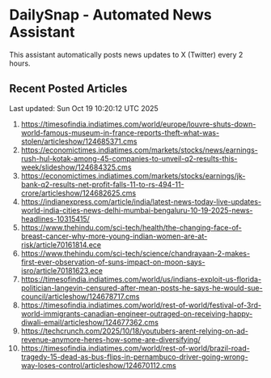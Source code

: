 # DailySnap - Automated News Assistant

This assistant automatically posts news updates to X (Twitter) every 2 hours.

## Recent Posted Articles

Last updated: Sun Oct 19 10:20:12 UTC 2025

1. https://timesofindia.indiatimes.com/world/europe/louvre-shuts-down-world-famous-museum-in-france-reports-theft-what-was-stolen/articleshow/124685371.cms
2. https://economictimes.indiatimes.com/markets/stocks/news/earnings-rush-hul-kotak-among-45-companies-to-unveil-q2-results-this-week/slideshow/124684325.cms
3. https://economictimes.indiatimes.com/markets/stocks/earnings/jk-bank-q2-results-net-profit-falls-11-to-rs-494-11-crore/articleshow/124682625.cms
4. https://indianexpress.com/article/india/latest-news-today-live-updates-world-india-cities-news-delhi-mumbai-bengaluru-10-19-2025-news-headlines-10315415/
5. https://www.thehindu.com/sci-tech/health/the-changing-face-of-breast-cancer-why-more-young-indian-women-are-at-risk/article70161814.ece
6. https://www.thehindu.com/sci-tech/science/chandrayaan-2-makes-first-ever-observation-of-suns-impact-on-moon-says-isro/article70181623.ece
7. https://timesofindia.indiatimes.com/world/us/indians-exploit-us-florida-politician-langevin-censured-after-mean-posts-he-says-he-would-sue-council/articleshow/124678717.cms
8. https://timesofindia.indiatimes.com/world/rest-of-world/festival-of-3rd-world-immigrants-canadian-engineer-outraged-on-receiving-happy-diwali-email/articleshow/124677362.cms
9. https://techcrunch.com/2025/10/18/youtubers-arent-relying-on-ad-revenue-anymore-heres-how-some-are-diversifying/
10. https://timesofindia.indiatimes.com/world/rest-of-world/brazil-road-tragedy-15-dead-as-bus-flips-in-pernambuco-driver-going-wrong-way-loses-control/articleshow/124670112.cms
